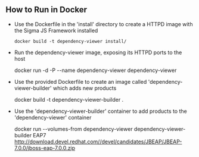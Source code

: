 ## How to Run in Docker

- Use the Dockerfile in the 'install' directory to create a HTTPD image with the Sigma JS Framework installed

   `docker build -t dependency-viewer install/`

- Run the dependency-viewer image, exposing its HTTPD ports to the host

   docker run -d -P --name dependency-viewer dependency-viewer

- Use the provided Dockerfile to create an image called 'dependency-viewer-builder' which adds new products

   docker build -t dependency-viewer-builder .

- Use the 'dependency-viewer-builder' container to add products to the 'dependency-viewer' container

   docker run --volumes-from dependency-viewer dependency-viewer-builder EAP7 http://download.devel.redhat.com//devel/candidates/JBEAP/JBEAP-7.0.0/jboss-eap-7.0.0.zip